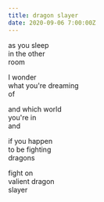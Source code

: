 ```yaml
---
title: dragon slayer
date: 2020-09-06 7:00:00Z
---
```


as you sleep  
in the other  
room  

I wonder  
what you're dreaming  
of  

and which world  
you're in  
and  

if you happen  
to be fighting  
dragons

fight on  
valient dragon  
slayer